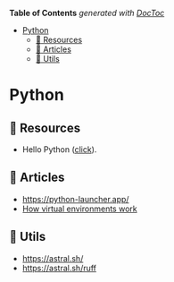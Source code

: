 <!-- START doctoc generated TOC please keep comment here to allow auto update -->
<!-- DON'T EDIT THIS SECTION, INSTEAD RE-RUN doctoc TO UPDATE -->
**Table of Contents**  *generated with [DocToc](https://github.com/thlorenz/doctoc)*

- [Python](#python)
  - [:open_file_folder: Resources](#open_file_folder-resources)
  - [:memo: Articles](#memo-articles)
  - [:rocket: Utils](#rocket-utils)

<!-- END doctoc generated TOC please keep comment here to allow auto update -->

# Python

## :open_file_folder: Resources

- Hello Python ([click](https://github.com/mouredev/Hello-Python)).

## :memo: Articles

- <https://python-launcher.app/>
- [How virtual environments work](https://snarky.ca/how-virtual-environments-work)

## :rocket: Utils

- <https://astral.sh/>
- <https://astral.sh/ruff>
